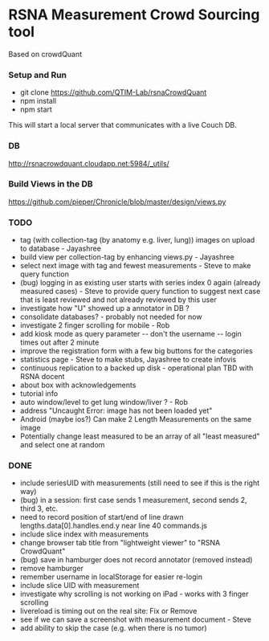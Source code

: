 # RSNA Measurement Crowd Sourcing tool
Based on crowdQuant


### Setup and Run
- git clone https://github.com/QTIM-Lab/rsnaCrowdQuant
- npm install
- npm start

This will start a local server that communicates with a live Couch DB. 

### DB 
http://rsnacrowdquant.cloudapp.net:5984/_utils/

### Build Views in the DB
https://github.com/pieper/Chronicle/blob/master/design/views.py



### TODO

- tag (with collection-tag (by anatomy e.g. liver, lung)) images on upload to database - Jayashree
- build view per collection-tag by enhancing views.py - Jayashree
- select next image with tag and fewest measurements - Steve to make query function
- (bug) logging in as existing user starts with series index 0 again (already measured cases) - Steve to provide query function to suggest next case that is least reviewed and not already reviewed by this user
- investigate how "U" showed up a annotator in DB ?
- consolidate databases? - probably not needed for now
- investigate 2 finger scrolling for mobile - Rob
- add kiosk mode as query parameter
-- don't the username
-- login times out after 2 minute
- improve the registration form with a few big buttons for the categories
- statistics page - Steve to make stubs, Jayashree to create infovis
- continuous replication to a backed up disk - operational plan TBD with RSNA docent
- about box with acknowledgements
- tutorial info
- auto window/level to get lung window/liver ? - Rob
- address "Uncaught Error: image has not been loaded yet"
- Android (maybe ios?) Can make 2 Length Measurements on the same image
- Potentially change least measured to be an array of all "least measured" and select one at random

### DONE
- include seriesUID with measurements (still need to see if this is the right way)
- (bug) in a session: first case sends 1 measurement, second sends 2, third 3, etc.
- need to record position of start/end of line drawn lengths.data[0].handles.end.y near line 40 commands.js
- include slice index with measurements
- change browser tab title from "lightweight viewer" to "RSNA CrowdQuant"
- (bug) save in hamburger does not record annotator (removed instead)
- remove hamburger
- remember username in localStorage for easier re-login
- include slice UID with measurement
- investigate why scrolling is not working on iPad - works with 3 finger scrolling
- livereload is timing out on the real site: Fix or Remove
- see if we can save a screenshot with measurement document - Steve
- add ability to skip the case (e.g. when there is no tumor)
